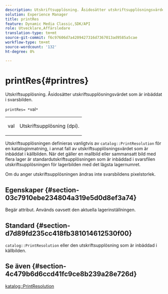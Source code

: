 ```yaml
---
description: Utskriftsupplösning. Åsidosätter utskriftsupplösningsvärdet som är inbäddat i svarsbilden.
solution: Experience Manager
title: printRes
feature: Dynamic Media Classic,SDK/API
role: Utvecklare,Affärsledare
translation-type: tm+mt
source-git-commit: f6c97606d7a4209427316d7367013ad9585a5cae
workflow-type: tm+mt
source-wordcount: '132'
ht-degree: 0%

---
```



# printRes{#printres}

Utskriftsupplösning. Åsidosätter utskriftsupplösningsvärdet som är inbäddat i svarsbilden.

`printRes= *`val`*`

<table id="simpletable_85C271760AE5466C96115027E6511559"> 
 <tr class="strow"> 
  <td class="stentry"> <p><span class="varname"> val</span> </p> </td> 
  <td class="stentry"> <p>Utskriftsupplösning (dpi). </p></td> 
 </tr> 
</table>

Utskriftsupplösningen definieras vanligtvis av `catalog::PrintResolution` för en kataloginmatning, i annat fall av utskriftsupplösningsvärdet som är inbäddat i källbilden. När det gäller en mallbild eller sammansatt bild med flera lager är standardutskriftsupplösningen som är inbäddad i svarsfilen utskriftsupplösningen för lagerbilden med det lägsta lagernumret.

Om du anger utskriftsupplösningen ändras inte svarsbildens pixelstorlek.

## Egenskaper {#section-03c7910ebe234804a319e5d0d8ef3a74}

Begär attribut. Används oavsett den aktuella lagerinställningen.

## Standard {#section-d7d89fd235cc418fb381014612530f00}

`catalog::PrintResolution` eller den utskriftsupplösning som är inbäddad i källbilden.

## Se även {#section-4c479b6d6ccd41fc9ce8b239a28e726d}

[katalog::PrintResolution](../../../../../is-api/image-catalog/image-serving-api-ref/c-image-catalog-reference/c-image-svg-data-reference/c-image-data-reference/r-printresolution-cat.md#reference-4ebb2e136995470b84b7c5e10cb8e5f5)
